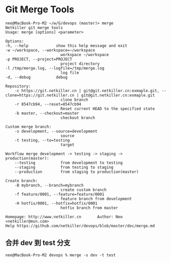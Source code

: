 # Git Merge Tools

    neo@MacBook-Pro-M2 ~/w/G/devops (master)> merge
    Netkiller git merge tools
    Usage: merge [options] <parameter>

    Options:
    -h, --help            show this help message and exit
    -w ~/workspace, --workspace=~/workspace
                            workspace ~/workspace
    -p PROJECT, --project=PROJECT
                            project directory
    -l /tmp/merge.log, --logfile=/tmp/merge.log
                            log file
    -d, --debug           debug

    Repository:
        -c https://git.netkiller.cn | git@git.netkiller.cn:exmaple.git, --clone=https://git.netkiller.cn | git@git.netkiller.cn:exmaple.git
                            clone branch
        -r 8547cb94, --reset=8547cb94
                            Reset current HEAD to the specified state
        -b master, --checkout=master
                            checkout branch

    Custom merge branch:
        -s development, --source=development
                            source
        -t testing, --to=testing
                            target

    Workflow merge development -> testing -> staging -> production(master):
        --testing           from development to testing
        --staging           from testing to staging
        --production        from staging to production(master)

    Create branch:
        -B mybranch, --branch=mybranch
                            create custom branch
        -f feature/0001, --feature=feature/0001
                            feature branch from development
        -H hotfix/0001, --hotfix=hotfix/0001
                            hotfix branch from master

    Homepage: http://www.netkiller.cn       Author: Neo <netkiller@msn.com>
    Help https://github.com/netkiller/devops/blob/master/doc/merge.md

## 合并 dev 到 test 分支

    neo@MacBook-Pro-M2 devops % merge -s dev -t test